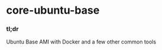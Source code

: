 core-ubuntu-base
================================================================================

### tl;dr

Ubuntu Base AMI with Docker and a few other common tools
